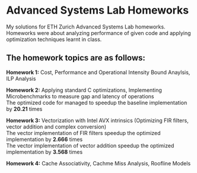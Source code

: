 # Advanced Systems Lab Homeworks
My solutions for ETH Zurich Advanced Systems Lab homeworks. Homeworks were about analyzing performance of given code and applying optimization techniques learnt in class.

## The homework topics are as follows:
**Homework 1:** Cost, Performance and Operational Intensity Bound Anaylsis, ILP Analysis 

**Homework 2:** Applying standard C optimizations, Implementing Microbenchmarks to measure gap and latency of operations\
The optimized code for managed to speedup the baseline implementation by **20.21** times

**Homework 3:** Vectorization with Intel AVX intrinsics (Optimizing FIR filters, vector addition and complex conversion)\
The vector implementation of FIR filters speedup the optimized implementation by **2.666** times\
The vector implementation of vector addition speedup the optimized implementation by **3.568** times

**Homework 4:** Cache Associativity, Cachme Miss Analysis, Roofline Models
